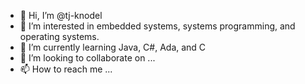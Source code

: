 - 👋 Hi, I’m @tj-knodel
- 👀 I’m interested in embedded systems, systems programming, and operating systems.
- 🌱 I’m currently learning Java, C#, Ada, and C
- 💞️ I’m looking to collaborate on ...
- 📫 How to reach me ...

<!---
legendary-emu/legendary-emu is a ✨ special ✨ repository because its `README.md` (this file) appears on your GitHub profile.
You can click the Preview link to take a look at your changes.
--->
